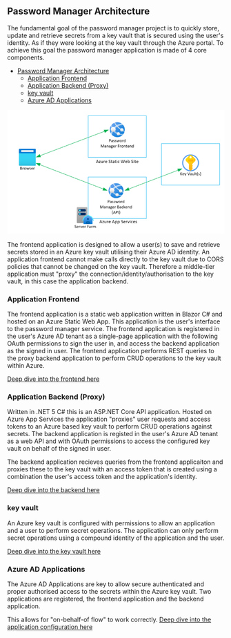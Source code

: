 ## Password Manager Architecture

The fundamental goal of the password manager project is to quickly store, update and retrieve secrets from a key vault that is secured using the user's identity. As if they were looking at the key vault through the Azure portal. To achieve this goal the password manager application is made of 4 core components.

- [Password Manager Architecture](#password-manager-architecture)
  - [Application Frontend](#application-frontend)
  - [Application Backend (Proxy)](#application-backend-proxy)
  - [key vault](#key-vault)
  - [Azure AD Applications](#azure-ad-applications)


![Passman Architecture](/docs/images/passman-architecture.png)

The frontend application is designed to allow a user(s) to save and retrieve secrets stored in an Azure key vault utilising their Azure AD identity. An application frontend cannot make calls directly to the key vault due to CORS policies that cannot be changed on the key vault. Therefore a middle-tier application must "proxy" the connection/identity/authorisation to the key vault, in this case the application backend.

### Application Frontend
The frontend application is a static web application written in Blazor C# and hosted on an Azure Static Web App. This application is the user's interface to the password manager service. The frontend application is registered in the user's Azure AD tenant as a single-page application with the following OAuth permissions to sign the user in, and access the backend application as the signed in user.
The frontend application performs REST queries to the proxy backend application to perform CRUD operations to the key vault within Azure.

[Deep dive into the frontend here](/docs/architecture/frontend/readme.md)

### Application Backend (Proxy)
Written in .NET 5 C# this is an ASP.NET Core API application. Hosted on Azure App Services the application "proxies" user requests and access tokens to an Azure based key vault to perform CRUD operations against secrets. The backend application is registed in the user's Azure AD tenant as a web API and with OAuth permissions to access the configured key vault on behalf of the signed in user.

The backend application recieves queries from the frontend applicaiton and proxies these to the key vault with an access token that is created using a combination the user's access token and the application's identity. 

[Deep dive into the backend here](/docs/architecture/backend/readme.md)

### key vault
An Azure key vault is configured with permissions to allow an application and a user to perform secret operations. The application can only perform secret operations using a compound identity of the application and the user.

[Deep dive into the key vault here](/docs/architecture/keyvualt/readme.md)

### Azure AD Applications
The Azure AD Applications are key to allow secure authenticated and proper authorised access to the secrets within the Azure key vault. Two applications are registered, the frontend application and the backend application.

This allows for "on-behalf-of flow" to work correctly. [Deep dive into the application configuration here](/docs/architecture/auth/readme.md)
